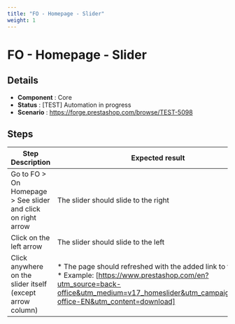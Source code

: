 ```yaml
---
title: "FO - Homepage - Slider"
weight: 1
---
```


# FO - Homepage - Slider
## Details
* **Component** : Core
* **Status** : [TEST] Automation in progress
* **Scenario** : https://forge.prestashop.com/browse/TEST-5098

## Steps
| Step Description | Expected result |
| ----- | ----- |
| Go to FO > On Homepage > See slider and click on right arrow | The slider should slide to the right |
| Click on the left arrow | The slider should slide to the left |
| Click anywhere on the slider itself (except arrow column) | * The page should refreshed with the added link to the slide<br> * Example: [https://www.prestashop.com/en?utm_source=back-office&utm_medium=v17_homeslider&utm_campaign=back-office-EN&utm_content=download] |
